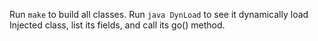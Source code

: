 Run `make` to build all classes. Run `java DynLoad` to see it dynamically load Injected class, list its fields, and call its go() method.

